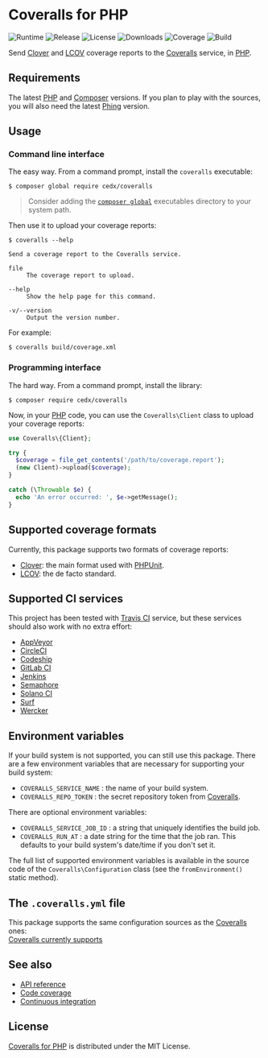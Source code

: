 # Coveralls for PHP
![Runtime](https://img.shields.io/badge/php-%3E%3D7.0-brightgreen.svg) ![Release](https://img.shields.io/packagist/v/cedx/coveralls.svg) ![License](https://img.shields.io/packagist/l/cedx/coveralls.svg) ![Downloads](https://img.shields.io/packagist/dt/cedx/coveralls.svg) ![Coverage](https://coveralls.io/repos/github/cedx/coveralls.php/badge.svg) ![Build](https://travis-ci.org/cedx/coveralls.php.svg)

Send [Clover](https://www.atlassian.com/software/clover) and [LCOV](http://ltp.sourceforge.net/coverage/lcov.php) coverage reports to the [Coveralls](https://coveralls.io) service, in [PHP](https://secure.php.net).

## Requirements
The latest [PHP](https://secure.php.net) and [Composer](https://getcomposer.org) versions.
If you plan to play with the sources, you will also need the latest [Phing](https://www.phing.info) version.

## Usage

### Command line interface
The easy way. From a command prompt, install the `coveralls` executable:

```shell
$ composer global require cedx/coveralls
```

> Consider adding the [`composer global`](https://getcomposer.org/doc/03-cli.md#global) executables directory to your system path.

Then use it to upload your coverage reports:

```shell
$ coveralls --help

Send a coverage report to the Coveralls service.

file
     The coverage report to upload.

--help
     Show the help page for this command.

-v/--version
     Output the version number.
```

For example:

```shell
$ coveralls build/coverage.xml
```

### Programming interface
The hard way. From a command prompt, install the library:
              
```shell
$ composer require cedx/coveralls
```

Now, in your [PHP](https://secure.php.net) code, you can use the `Coveralls\Client` class to upload your coverage reports:

```php
use Coveralls\{Client};

try {
  $coverage = file_get_contents('/path/to/coverage.report');
  (new Client)->upload($coverage);
}

catch (\Throwable $e) {
  echo 'An error occurred: ', $e->getMessage();
}
```

## Supported coverage formats
Currently, this package supports two formats of coverage reports:
- [Clover](https://www.atlassian.com/software/clover): the main format used with [PHPUnit](https://phpunit.de).
- [LCOV](http://ltp.sourceforge.net/coverage/lcov.php): the de facto standard.

## Supported CI services
This project has been tested with [Travis CI](https://travis-ci.com) service, but these services should also work with no extra effort:
- [AppVeyor](https://www.appveyor.com)
- [CircleCI](https://circleci.com)
- [Codeship](https://codeship.com)
- [GitLab CI](https://gitlab.com)
- [Jenkins](https://jenkins.io)
- [Semaphore](https://semaphoreci.com)
- [Solano CI](https://ci.solanolabs.com)
- [Surf](https://github.com/surf-build/surf)
- [Wercker](http://www.wercker.com)

## Environment variables
If your build system is not supported, you can still use this package.
There are a few environment variables that are necessary for supporting your build system:
- `COVERALLS_SERVICE_NAME` : the name of your build system.
- `COVERALLS_REPO_TOKEN` : the secret repository token from [Coveralls](https://coveralls.io).

There are optional environment variables:
- `COVERALLS_SERVICE_JOB_ID` : a string that uniquely identifies the build job.
- `COVERALLS_RUN_AT` : a date string for the time that the job ran. This defaults to your build system's date/time if you don't set it.

The full list of supported environment variables is available in the source code of the `Coveralls\Configuration` class (see the `fromEnvironment()` static method).

## The `.coveralls.yml` file
This package supports the same configuration sources as the [Coveralls](https://coveralls.io) ones:  
[Coveralls currently supports](https://coveralls.zendesk.com/hc/en-us/articles/201347419-Coveralls-currently-supports)

## See also
- [API reference](https://cedx.github.io/coveralls.php)
- [Code coverage](https://coveralls.io/github/cedx/coveralls.php)
- [Continuous integration](https://travis-ci.org/cedx/coveralls.php)

## License
[Coveralls for PHP](https://github.com/cedx/coveralls.php) is distributed under the MIT License.

